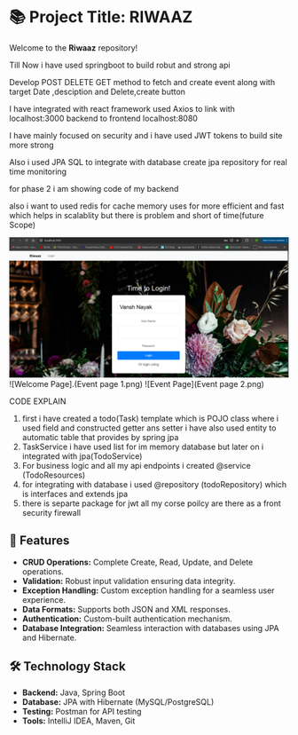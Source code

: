 # 📚 Project Title: RIWAAZ

Welcome to the **Riwaaz** repository! 

Till Now i have used springboot to build robut and strong api

Develop POST DELETE GET method to fetch and create event along with  target Date ,desciption and Delete,create button 

I have integrated with react framework  used Axios to link with localhost:3000 backend to frontend localhost:8080

I have mainly focused on security and i have used JWT tokens to build site  more strong

Also i used JPA SQL to integrate with database create jpa repository for real time monitoring

for phase 2 i am showing code of my backend 

also i want to used redis for cache memory uses for more efficient and fast which helps in scalablity but there is problem and short of time(future Scope)

![LoginPage](login.png)
![Welcome Page].(Event page 1.png)
![Event Page](Event page 2.png)


CODE EXPLAIN

1) first i have created a todo(Task) template which is POJO class where i used field and constructed getter ans setter i have also used entity to automatic table that provides by spring jpa 
2) TaskService  i have used list for im memory database but later on i integrated with jpa(TodoService)
3) For business logic and all my api endpoints i created @service (TodoResources)
4) for integrating with database i used @repository (todoRepository) which is interfaces and extends jpa
5) there is separte package for jwt all my corse poilcy are there as a front security firewall
   




## 🚀 Features

- **CRUD Operations:** Complete Create, Read, Update, and Delete operations.
- **Validation:** Robust input validation ensuring data integrity.
- **Exception Handling:** Custom exception handling for a seamless user experience.
- **Data Formats:** Supports both JSON and XML responses.
- **Authentication:** Custom-built authentication mechanism.
- **Database Integration:** Seamless interaction with databases using JPA and Hibernate.

## 🛠️ Technology Stack

- **Backend:** Java, Spring Boot
- **Database:** JPA with Hibernate (MySQL/PostgreSQL)
- **Testing:** Postman for API testing
- **Tools:** IntelliJ IDEA, Maven, Git
